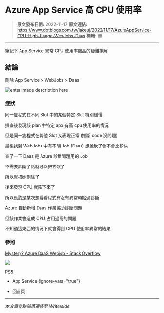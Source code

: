 # Azure App Service 高 CPU 使用率

> **原文發布日期:** 2022-11-17
> **原文連結:** https://www.dotblogs.com.tw/jakeuj/2022/11/17/AzureAppService-CPU-High-Usage-WebJobs-Daas
> **標籤:** 無

---

筆記下 App Service 異常 CPU 使用率飆高的疑難排解

## 結論

刪除 App Service > WebJobs > Daas

![enter image description here](https://i.stack.imgur.com/YeKgh.jpg)

### 症狀

同一隻程式在不同 Slot 中的某個特定 Slot 特別緩慢

排查後發現該 plan 中特定 app 有高 cpu 使用率的情況

但是同一隻程式在其他 Slot 又表現正常 (推斷 code 沒問題)

最後找到 WebJobs 中有不明 Job (Daas) 想說砍了會不會比較快

查了一下 Daas 是 Azure 診斷問題用的 Job

不需要診斷了話就可以把它砍了

所以就把她刪除了

後來發現 CPU 就降下來了

所以應該是某次想看看程式有沒有異常時點過診斷

Azure 自動新增 Daas 作業協助診斷問題

但該作業會造成 CPU 占用過高的問題

不知道這東西的情況下就會得到 CPU 使用率異常的結果

### 參照

[Mystery? Azure DaaS Webjob - Stack Overflow](https://stackoverflow.com/questions/53242391/mystery-azure-daas-webjob)

![](https://card.psnprofiles.com/1/jakeuj.png)

PS5

* App Service
{ignore-vars="true"}

* 回首頁

---

*本文章從點部落遷移至 Writerside*
